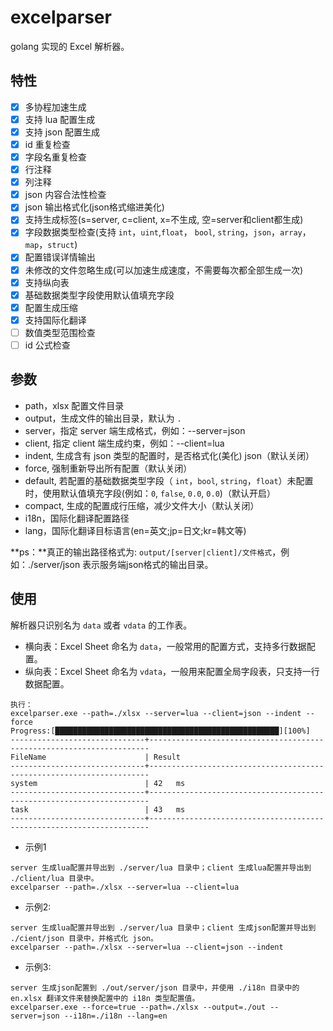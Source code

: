 # excelparser
golang 实现的 Excel 解析器。

## 特性
- [x] 多协程加速生成
- [x] 支持 lua 配置生成
- [x] 支持 json 配置生成
- [x] id 重复检查
- [x] 字段名重复检查
- [x] 行注释
- [x] 列注释
- [x] json 内容合法性检查
- [x] json 输出格式化(json格式缩进美化)
- [x] 支持生成标签(s=server, c=client, x=不生成, 空=server和client都生成)
- [x] 字段数据类型检查(支持 `int`，`uint`,`float`， `bool`, `string`，`json`，`array`，`map`，`struct`)
- [x] 配置错误详情输出
- [x] 未修改的文件忽略生成(可以加速生成速度，不需要每次都全部生成一次)
- [x] 支持纵向表
- [x] 基础数据类型字段使用默认值填充字段
- [x] 配置生成压缩
- [x] 支持国际化翻译
- [ ] 数值类型范围检查
- [ ] id 公式检查

## 参数
- path，xlsx 配置文件目录
- output，生成文件的输出目录，默认为 `.`
- server，指定 server 端生成格式，例如：--server=json
- client, 指定 client 端生成约束，例如：--client=lua
- indent, 生成含有 json 类型的配置时，是否格式化(美化) json（默认关闭）
- force, 强制重新导出所有配置（默认关闭）
- default, 若配置的基础数据类型字段（ `int`，`bool`, `string`，`float`）未配置时，使用默认值填充字段(例如：`0`, `false`, `0.0`, `0.0`)（默认开启）
- compact, 生成的配置成行压缩，减少文件大小（默认关闭）
- i18n，国际化翻译配置路径
- lang，国际化翻译目标语言(en=英文;jp=日文;kr=韩文等)

**ps：**真正的输出路径格式为: `output/[server|client]/文件格式`，例如：./server/json 表示服务端json格式的输出目录。

## 使用
解析器只识别名为 `data` 或者 `vdata` 的工作表。

- 横向表：Excel Sheet 命名为 `data`，一般常用的配置方式，支持多行数据配置。
- 纵向表：Excel Sheet 命名为 `vdata`，一般用来配置全局字段表，只支持一行数据配置。

```
执行：
excelparser.exe --path=./xlsx --server=lua --client=json --indent --force
Progress:[██████████████████████████████████████████████████][100%]
------------------------------+----------------------------------------------------------------------
FileName                      | Result
------------------------------+----------------------------------------------------------------------
system                        | 42   ms
------------------------------+----------------------------------------------------------------------
task                          | 43   ms
------------------------------+----------------------------------------------------------------------
```

- 示例1
```
server 生成lua配置并导出到 ./server/lua 目录中；client 生成lua配置并导出到 ./client/lua 目录中。
excelparser --path=./xlsx --server=lua --client=lua
```

- 示例2:
```
server 生成lua配置并导出到 ./server/lua 目录中；client 生成json配置并导出到 ./cient/json 目录中，并格式化 json。
excelparser --path=./xlsx --server=lua --client=json --indent
```
- 示例3:
```
server 生成json配置到 ./out/server/json 目录中，并使用 ./i18n 目录中的 en.xlsx 翻译文件来替换配置中的 i18n 类型配置值。
excelparser.exe --force=true --path=./xlsx --output=./out --server=json --i18n=./i18n --lang=en
```